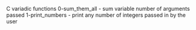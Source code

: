 C variadic functions
0-sum_them_all - sum variable number of arguments passed
1-print_numbers - print any number of integers passed in by the user
